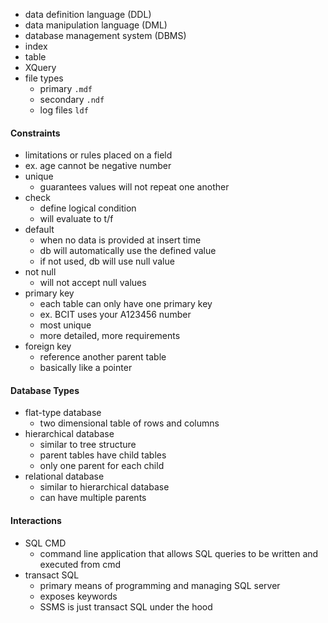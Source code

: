 - data definition language (DDL)
- data manipulation language (DML)
- database management system (DBMS)
- index
- table
- XQuery
- file types
	- primary `.mdf`
	- secondary `.ndf`
	- log files `ldf`
#### Constraints
- limitations or rules placed on a field
- ex. age cannot be negative number
- unique
	- guarantees values will not repeat one another
- check
	- define logical condition
	- will evaluate to t/f
- default
	- when no data is provided at insert time
	- db will automatically use the defined value
	- if not used, db will use null value
- not null
	- will not accept null values
- primary key
	- each table can only have one primary key
	- ex. BCIT uses your A123456 number
	- most unique
	- more detailed, more requirements
- foreign key
	- reference another parent table
	- basically like a pointer
#### Database Types
- flat-type database
	- two dimensional table of rows and columns
- hierarchical database
	- similar to tree structure
	- parent tables have child tables
	- only one parent for each child
- relational database
	- similar to hierarchical database
	- can have multiple parents
#### Interactions
- SQL CMD
	- command line application that allows SQL queries to be written and executed from cmd
- transact SQL
	- primary means of programming and managing SQL server
	- exposes keywords
	- SSMS is just transact SQL under the hood

